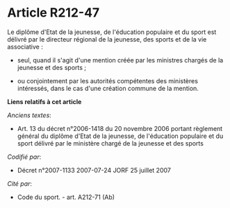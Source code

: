 # Article R212-47

Le diplôme d'Etat de la jeunesse, de l'éducation populaire et du sport est délivré par le directeur régional de la jeunesse,
des sports et de la vie associative :

- seul, quand il s'agit d'une mention créée par les ministres chargés de la jeunesse et des sports ;

- ou conjointement par les autorités compétentes des ministères intéressés, dans le cas d'une création commune de la mention.

**Liens relatifs à cet article**

_Anciens textes_:

  - Art. 13 du décret n°2006-1418 du 20 novembre 2006 portant règlement général du diplôme d'Etat de la jeunesse, de l'éducation populaire et du sport délivré par le ministère chargé de la jeunesse et des sports

_Codifié par_:

  - Décret n°2007-1133 2007-07-24 JORF 25 juillet 2007

_Cité par_:

  - Code du sport. - art. A212-71 (Ab)
